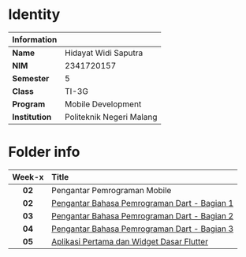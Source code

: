 # Identity

| **Information** |                          |
| :-------------- | :----------------------- |
| **Name**        | Hidayat Widi Saputra     |
| **NIM**         | 2341720157               |
| **Semester**    | 5                        |
| **Class**       | TI-3G                    |
| **Program**     | Mobile Development       |
| **Institution** | Politeknik Negeri Malang |

# Folder info

| **Week-x** | **Title**                                                  |
| :--------: | :--------------------------------------------------------- |
|   **02**   | Pengantar Pemrograman Mobile                               |
|   **02**   | [Pengantar Bahasa Pemrograman Dart - Bagian 1](./Week-02/) |
|   **03**   | [Pengantar Bahasa Pemrograman Dart - Bagian 2](./Week-03/) |
|   **04**   | [Pengantar Bahasa Pemrograman Dart - Bagian 3](./Week-04/) |
|   **05**   | [Aplikasi Pertama dan Widget Dasar Flutter](./Week-05/)    |
